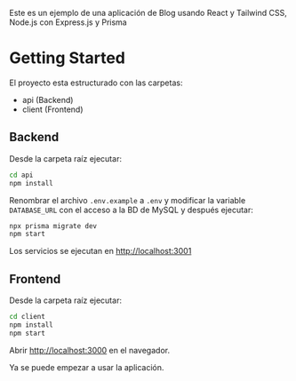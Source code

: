 Este es un ejemplo de una aplicación de Blog usando React y Tailwind CSS, Node.js con Express.js y Prisma

# Getting Started

El proyecto esta estructurado con las carpetas:

- api (Backend)
- client (Frontend)

## Backend

Desde la carpeta raíz ejecutar:

```bash
cd api
npm install
```

Renombrar el archivo `.env.example` a `.env` y modificar la variable `DATABASE_URL` con el acceso a la BD de MySQL y después ejecutar:

```bash
npx prisma migrate dev
npm start
```

Los servicios se ejecutan en [http://localhost:3001](http://localhost:3001)

## Frontend

Desde la carpeta raíz ejecutar:

```bash
cd client
npm install
npm start
```

Abrir [http://localhost:3000](http://localhost:3000) en el navegador.

Ya se puede empezar a usar la aplicación.
